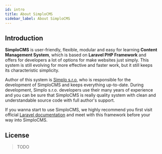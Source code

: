 ```yaml
---
id: intro
title: About SimploCMS
sidebar_label: About SimploCMS
---
```


## Introduction

**SimploCMS** is user-friendly, flexible, modular and easy for learning **Content Management System**, which is based on 
**Laravel PHP Framework** and offers for developers a lot of options for make websites just simply. This system is 
still evolving for more effective and faster work, but it still keeps its characteristic simplicity.

Author of this system is [Simplo s.r.o](https://www.simplo.cz), who is responsible for the development of SimploCMS and keeps everything up-to-date. 
During development, Simplo s.r.o. developers use their many years of experience and you can be sure that SimploCMS is really 
quality system with clean and understandable source code with full author's support.

If you wanna start to use SimploCMS, we highly recommend you first visit official [Laravel documentation](https://laravel.com/docs/5.8) 
and meet with this framework before your way into SimploCMS.

## License

> TODO